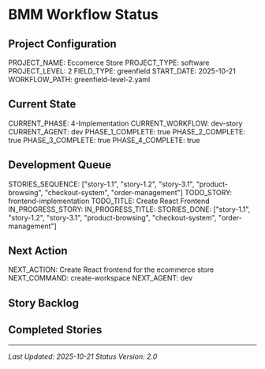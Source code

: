 # BMM Workflow Status

## Project Configuration

PROJECT_NAME: Eccomerce Store
PROJECT_TYPE: software
PROJECT_LEVEL: 2
FIELD_TYPE: greenfield
START_DATE: 2025-10-21
WORKFLOW_PATH: greenfield-level-2.yaml

## Current State

CURRENT_PHASE: 4-Implementation
CURRENT_WORKFLOW: dev-story
CURRENT_AGENT: dev
PHASE_1_COMPLETE: true
PHASE_2_COMPLETE: true
PHASE_3_COMPLETE: true
PHASE_4_COMPLETE: true

## Development Queue

STORIES_SEQUENCE: ["story-1.1", "story-1.2", "story-3.1", "product-browsing", "checkout-system", "order-management"]
TODO_STORY: frontend-implementation
TODO_TITLE: Create React Frontend
IN_PROGRESS_STORY:
IN_PROGRESS_TITLE:
STORIES_DONE: ["story-1.1", "story-1.2", "story-3.1", "product-browsing", "checkout-system", "order-management"]

## Next Action

NEXT_ACTION: Create React frontend for the ecommerce store
NEXT_COMMAND: create-workspace
NEXT_AGENT: dev

## Story Backlog

## Completed Stories

---

_Last Updated: 2025-10-21_
_Status Version: 2.0_
